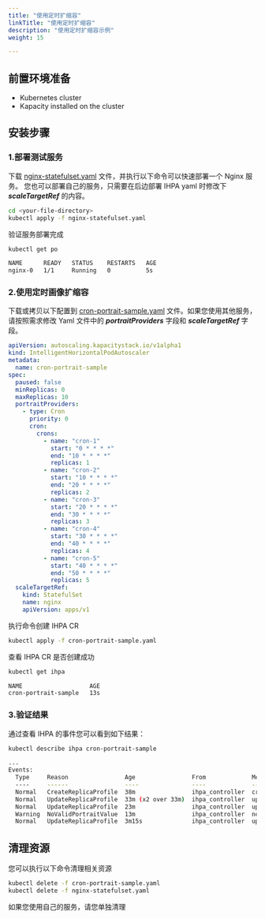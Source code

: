 ```yaml
---
title: "使用定时扩缩容"
linkTitle: "使用定时扩缩容"
description: "使用定时扩缩容示例"
weight: 15

---
```


## 前置环境准备

- Kubernetes cluster
- Kapacity installed on the cluster

## 安装步骤

### 1.部署测试服务

下载 [nginx-statefulset.yaml](/examples/nginx-statefulset.yaml) 文件，并执行以下命令可以快速部署一个 Nginx 服务。
您也可以部署自己的服务，只需要在后边部署 IHPA yaml 时修改下 ***scaleTargetRef*** 的内容。

```bash
cd <your-file-directory>
kubectl apply -f nginx-statefulset.yaml
```

验证服务部署完成

```bash
kubectl get po

NAME      READY   STATUS    RESTARTS   AGE
nginx-0   1/1     Running   0          5s
```

### 2.使用定时画像扩缩容

下载或拷贝以下配置到 [cron-portrait-sample.yaml](/examples/ihpa/cron-portrait-sample.yaml)
文件。如果您使用其他服务，请按照需求修改 Yaml 文件中的 ***portraitProviders*** 字段和 ***scaleTargetRef*** 字段。

```yaml
apiVersion: autoscaling.kapacitystack.io/v1alpha1
kind: IntelligentHorizontalPodAutoscaler
metadata:
  name: cron-portrait-sample
spec:
  paused: false
  minReplicas: 0
  maxReplicas: 10
  portraitProviders:
    - type: Cron
      priority: 0
      cron:
        crons:
          - name: "cron-1"
            start: "0 * * * *"
            end: "10 * * * *"
            replicas: 1
          - name: "cron-2"
            start: "10 * * * *"
            end: "20 * * * *"
            replicas: 2
          - name: "cron-3"
            start: "20 * * * *"
            end: "30 * * * *"
            replicas: 3
          - name: "cron-4"
            start: "30 * * * *"
            end: "40 * * * *"
            replicas: 4
          - name: "cron-5"
            start: "40 * * * *"
            end: "50 * * * *"
            replicas: 5
  scaleTargetRef:
    kind: StatefulSet
    name: nginx
    apiVersion: apps/v1
```

执行命令创建 IHPA CR

```bash
kubectl apply -f cron-portrait-sample.yaml
```

查看 IHPA CR 是否创建成功

```bash
kubectl get ihpa

NAME                   AGE
cron-portrait-sample   13s
```

### 3.验证结果

通过查看 IHPA 的事件您可以看到如下结果：

```bash
kubectl describe ihpa cron-portrait-sample

...
Events:
  Type     Reason                Age                From             Message
  ----     ------                ----               ----             -------
  Normal   CreateReplicaProfile  38m                ihpa_controller  create ReplicaProfile with onlineReplcas: 3, cutoffReplicas: 0, standbyReplicas: 0
  Normal   UpdateReplicaProfile  33m (x2 over 33m)  ihpa_controller  update ReplicaProfile with onlineReplcas: 3 -> 4, cutoffReplicas: 0 -> 0, standbyReplicas: 0 -> 0
  Normal   UpdateReplicaProfile  23m                ihpa_controller  update ReplicaProfile with onlineReplcas: 4 -> 5, cutoffReplicas: 0 -> 0, standbyReplicas: 0 -> 0
  Warning  NoValidPortraitValue  13m                ihpa_controller  no valid portrait value for now
  Normal   UpdateReplicaProfile  3m15s              ihpa_controller  update ReplicaProfile with onlineReplcas: 5 -> 1, cutoffReplicas: 0 -> 0, standbyReplicas: 0 -> 0
```

## 清理资源

您可以执行以下命令清理相关资源

```bash
kubectl delete -f cron-portrait-sample.yaml 
kubectl delete -f nginx-statefulset.yaml 
```

如果您使用自己的服务，请您单独清理